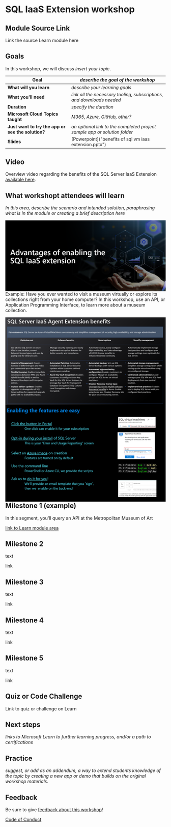 # SQL IaaS Extension workshop

## Module Source Link

Link the source Learn module here

## Goals

In this workshop, we will discuss *insert your topic*.

| **Goal**              | *describe the goal of the workshop*                                    |
| ----------------------------- | --------------------------------------------------------------------- |
| **What will you learn**       | *describe your learning goals*                                        |
| **What you'll need**          | *link all the necessary tooling, subscriptions, and downloads needed* |
| **Duration**                  | *specify the duration*                                                                |
| **Microsoft Cloud Topics taught**                  | *M365, Azure, GitHub, other?*                                                                |
| **Just want to try the app or see the solution?** | *an optional link to the completed project sample app or solution folder*                          |
| **Slides** | [Powerpoint]("benefits of sql vm iaas extension.pptx") 
                         
## Video

Overview video regarding the benefits of the SQL Server IaaS Extension [available here](https://www.youtube.com/watch?v=KUlpjoeFipk).

## What workshopt attendees will learn

*In this area, describe the scenario and intended solution, paraphrasing what is in the module or creating a brief description here*

<img style="float: right;" src="./images/SQL Iaas 1.png">

Example: Have you ever wanted to visit a museum virtually or explore its collections right from your home computer? In this workshop, use an API, or Application Programming Interface, to learn more about a museum collection.

<img style="float: right;" src="./images/SQL Iaas 2.png">

<img style="float: right;" src="./images/SQL Iaas 3.png">


## Milestone 1 (example)

In this segment, you'll query an API at the Metropolitan Museum of Art

[link to Learn module area](link)

## Milestone 2

text

link

## Milestone 3

text

link

## Milestone 4

text

link

## Milestone 5

text

link

## Quiz or Code Challenge

Link to quiz or challenge on Learn

## Next steps

*links to Microsoft Learn to further learning progress, and/or a path to certifications*

## Practice

*suggest, or add as an addendum, a way to extend students knowledge of the topic by creating a new app or demo that builds on the original workshop materials.*

## Feedback

Be sure to give [feedback about this workshop](https://forms.office.com/r/MdhJWMZthR)!

[Code of Conduct](../CODE_OF_CONDUCT.md)

